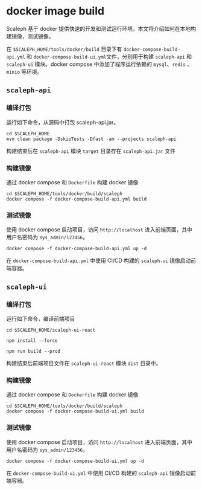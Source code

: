 # docker image build

Scaleph 基于 docker 提供快速的开发和测试运行环境，本文将介绍如何在本地构建镜像，测试镜像。

在 `$SCALEPH_HOME/tools/docker/build` 目录下有 `docker-compose-build-api.yml` 和 `docker-compose-build-ui.yml`文件，分别用于构建 `scaleph-api` 和 `scaleph-ui` 模块。docker compose 中添加了程序运行依赖的 `mysql`、`redis` 、`minio` 等环境。

## `scaleph-api`

### 编译打包

运行如下命令，从源码中打包 scaleph-api.jar。

```shell
cd $SCALEPH_HOME
mvn clean package -DskipTests -Dfast -am --projects scaleph-api 
```

构建结束后在 `scaleph-api` 模块 `target` 目录存在 `scaleph-api.jar` 文件

### 构建镜像

通过 docker compose 和 `Dockerfile` 构建 docker 镜像

```shell
cd $SCALEPH_HOME/tools/docker/build/scaleph
docker compose -f docker-compose-build-api.yml build
```

### 测试镜像

使用 docker compose 启动项目，访问 `http://localhost` 进入前端页面，其中用户名密码为 `sys_admin/123456`。

```shell
docker compose -f docker-compose-build-api.yml up -d
```

在 `docker-compose-build-api.yml` 中使用 CI/CD 构建的 `scaleph-ui` 镜像启动前端容器。

## `scaleph-ui`

### 编译打包

运行如下命令，编译前端项目

```shell
cd $SCALEPH_HOME/scaleph-ui-react

npm install --force

npm run build --prod
```

构建结束后前端项目文件在 `scaleph-ui-react` 模块 `dist` 目录中。

### 构建镜像

通过 docker compose 和 `Dockerfile` 构建 docker 镜像

```shell
cd $SCALEPH_HOME/tools/docker/build/scaleph
docker compose -f docker-compose-build-ui.yml build
```

### 测试镜像

使用 docker compose 启动项目，访问 `http://localhost` 进入前端页面，其中用户名密码为 `sys_admin/123456`。

```shell
docker compose -f docker-compose-build-ui.yml up -d
```

在 `docker-compose-build-ui.yml` 中使用 CI/CD 构建的 `scaleph-api` 镜像启动前端容器。
